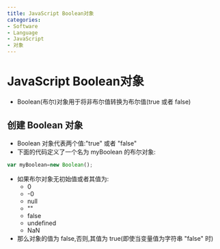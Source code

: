 ```yaml
---
title: JavaScript Boolean对象
categories:
- Software
- Language
- JavaScript
- 对象
---
```

# JavaScript Boolean对象

- Boolean(布尔)对象用于将非布尔值转换为布尔值(true 或者 false)

## 创建 Boolean 对象

- Boolean 对象代表两个值:"true" 或者 "false"
- 下面的代码定义了一个名为 myBoolean 的布尔对象:

```js
var myBoolean=new Boolean();
```

- 如果布尔对象无初始值或者其值为:
    - 0
    - -0
    - null
    - ""
    - false
    - undefined
    - NaN
- 那么对象的值为 false,否则,其值为 true(即使当变量值为字符串 "false" 时)